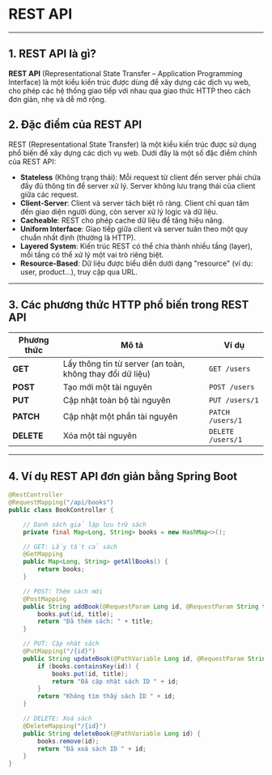 # REST API
---
## 1. REST API là gì?
**REST API** (Representational State Transfer – Application Programming Interface) là một kiểu kiến trúc được dùng để xây dựng các dịch vụ web, cho phép các hệ thống giao tiếp với nhau qua giao thức HTTP theo cách đơn giản, nhẹ và dễ mở rộng.

## 2. Đặc điểm của REST API

REST (Representational State Transfer) là một kiểu kiến trúc được sử dụng phổ biến để xây dựng các dịch vụ web. Dưới đây là một số đặc điểm chính của REST API:

- **Stateless** (Không trạng thái): Mỗi request từ client đến server phải chứa đầy đủ thông tin để server xử lý. Server không lưu trạng thái của client giữa các request.
- **Client-Server**: Client và server tách biệt rõ ràng. Client chỉ quan tâm đến giao diện người dùng, còn server xử lý logic và dữ liệu.
- **Cacheable**: REST cho phép cache dữ liệu để tăng hiệu năng.
- **Uniform Interface**: Giao tiếp giữa client và server tuân theo một quy chuẩn nhất định (thường là HTTP).
- **Layered System**: Kiến trúc REST có thể chia thành nhiều tầng (layer), mỗi tầng có thể xử lý một vai trò riêng biệt.
- **Resource-Based**: Dữ liệu được biểu diễn dưới dạng "resource" (ví dụ: user, product...), truy cập qua URL.

---

## 3. Các phương thức HTTP phổ biến trong REST API

| Phương thức | Mô tả | Ví dụ |
|------------|------|-------|
| **GET**    | Lấy thông tin từ server (an toàn, không thay đổi dữ liệu) | `GET /users` |
| **POST**   | Tạo mới một tài nguyên | `POST /users` |
| **PUT**    | Cập nhật toàn bộ tài nguyên | `PUT /users/1` |
| **PATCH**  | Cập nhật một phần tài nguyên | `PATCH /users/1` |
| **DELETE** | Xóa một tài nguyên | `DELETE /users/1` |

---

## 4. Ví dụ REST API đơn giản bằng Spring Boot
```java
@RestController
@RequestMapping("/api/books")
public class BookController {

    // Danh sách giả lập lưu trữ sách
    private final Map<Long, String> books = new HashMap<>();

    // GET: Lấy tất cả sách
    @GetMapping
    public Map<Long, String> getAllBooks() {
        return books;
    }

    // POST: Thêm sách mới
    @PostMapping
    public String addBook(@RequestParam Long id, @RequestParam String title) {
        books.put(id, title);
        return "Đã thêm sách: " + title;
    }

    // PUT: Cập nhật sách
    @PutMapping("/{id}")
    public String updateBook(@PathVariable Long id, @RequestParam String title) {
        if (books.containsKey(id)) {
            books.put(id, title);
            return "Đã cập nhật sách ID " + id;
        }
        return "Không tìm thấy sách ID " + id;
    }

    // DELETE: Xoá sách
    @DeleteMapping("/{id}")
    public String deleteBook(@PathVariable Long id) {
        books.remove(id);
        return "Đã xoá sách ID " + id;
    }
}
```

